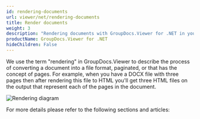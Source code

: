 ```yaml
---
id: rendering-documents
url: viewer/net/rendering-documents
title: Render documents
weight: 3
description: "Rendering documents with GroupDocs.Viewer for .NET in your .NET / C# applications."
productName: GroupDocs.Viewer for .NET
hideChildren: False
---
```

We use the term "rendering" in GroupDocs.Viewer to describe the process of converting a document into a file format, paginated, or that has the concept of pages. For example, when you have a DOCX file with three pages then after rendering this file to HTML you'll get three HTML files on the output that represent each of the pages in the document.

![Rendering diagram](/viewer/net/images/getting-started/features-overview/rendering.png)

For more details please refer to the following sections and articles:

